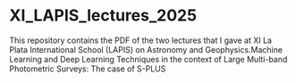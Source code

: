 # XI_LAPIS_lectures_2025
This repository contains the PDF of the two lectures that I gave at XI La Plata International School (LAPIS) on Astronomy and Geophysics.Machine Learning and Deep Learning Techniques in the context of Large Multi-band Photometric Surveys: The case of S-PLUS
